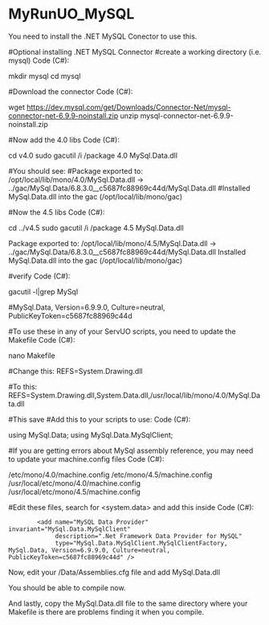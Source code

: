 # MyRunUO_MySQL
You need to install the .NET MySQL Conector to use this.  

#Optional installing .NET MySQL Connector
#create a working directory (i.e. mysql)
Code (C#):
 
mkdir mysql
cd mysql
 
#Download the connector
Code (C#):
 
wget https://dev.mysql.com/get/Downloads/Connector-Net/mysql-connector-net-6.9.9-noinstall.zip
unzip mysql-connector-net-6.9.9-noinstall.zip
 
#Now add the 4.0 libs
Code (C#):
 
cd v4.0
sudo gacutil /i /package 4.0 MySql.Data.dll
 
#You should see:
#Package exported to: /opt/local/lib/mono/4.0/MySql.Data.dll -> ../gac/MySql.Data/6.8.3.0__c5687fc88969c44d/MySql.Data.dll
#Installed MySql.Data.dll into the gac (/opt/local/lib/mono/gac)

#Now the 4.5 libs
Code (C#):
 
cd ../v4.5
sudo gacutil /i /package 4.5 MySql.Data.dll
 
Package exported to: /opt/local/lib/mono/4.5/MySql.Data.dll -> ../gac/MySql.Data/6.8.3.0__c5687fc88969c44d/MySql.Data.dll
Installed MySql.Data.dll into the gac (/opt/local/lib/mono/gac)

#verify
Code (C#):
 
gacutil -l|grep MySql
 
#MySql.Data, Version=6.9.9.0, Culture=neutral, PublicKeyToken=c5687fc88969c44d


#To use these in any of your ServUO scripts, you need to update the Makefile
Code (C#):
 
nano Makefile
 
#Change this:
REFS=System.Drawing.dll

#To this:
REFS=System.Drawing.dll,System.Data.dll,/usr/local/lib/mono/4.0/MySql.Data.dll

#This save
#Add this to your scripts to use:
Code (C#):
 
using MySql.Data;
using MySql.Data.MySqlClient;
 
#If you are getting errors about MySql assembly reference, you may need to update your machine.config files
Code (C#):
 
/etc/mono/4.0/machine.config
/etc/mono/4.5/machine.config
/usr/local/etc/mono/4.0/machine.config
/usr/local/etc/mono/4.5/machine.config
 
#Edit these files, search for <system.data> and add this inside <DbProviderFactories>
Code (C#):
 
            <add name="MySQL Data Provider" invariant="MySql.Data.MySqlClient"
                 description=".Net Framework Data Provider for MySQL"
                 type="MySql.Data.MySqlClient.MySqlClientFactory, MySql.Data, Version=6.9.9.0, Culture=neutral, PublicKeyToken=c5687fc88969c44d" />
                 
Now, edit your  /Data/Assemblies.cfg file and add MySql.Data.dll   

You should be able to compile now.
                 
And lastly, copy the MySql.Data.dll file to the same directory where your Makefile is there are problems finding it when you compile.
